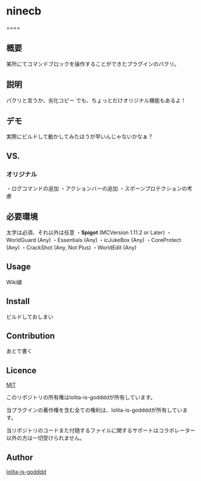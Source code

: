 

# ninecb
====

## 概要
某所にてコマンドブロックを操作することができたプラグインのパクリ。

## 説明
パクリと言うか、劣化コピー
でも、ちょっとだけオリジナル機能もあるよ！

## デモ
実際にビルドして動かしてみたほうが早いんじゃないかなぁ？

## VS. 
### オリジナル
・ログコマンドの追加
・アクションバーの追加
・スポーンプロテクションの考慮

## 必要環境
太字は必須、それ以外は任意
・**Spigot** (MCVersion 1.11.2 or Later)
・WorldGuard (Any)
・Essentials (Any)
・icJukeBox (Any)
・CoreProtect (Any)
・CrackShot (Any, Not Plus)
・WorldEdit (Any)

## Usage
Wiki嫁

## Install
ビルドしておしまい

## Contribution
あとで書く

## Licence

[MIT](https://github.com/lolita-is-godddd/ninecb/master/LICENCE)

このリポジトリの所有権はlolita-is-goddddが所有しています。

当プラグインの著作権を含む全ての権利は、lolita-is-goddddが所有しています。

当リポジトリのコードまた付随するファイルに関するサポートはコラボレーター以外の方は一切受けられません。

## Author

[lolita-is-godddd](https://github.com/lolita-is-godddd)
